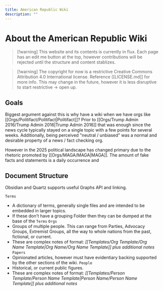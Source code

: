 ```yaml
---
title: American Republic Wiki
description: ""
---
```


# About the American Republic Wiki

>[!warning] This website and its contents is currently in flux. Each page has an edit me button at the top, however contributions will be rejected until the structure and content stablizes.

>[!warning] The copyright for now is a restrictive Creative Commons Attribution 4.0 International license. Reference [[LICENSE.md]] for more info. This may change in the future, however it is less disruptive to start restrictive -> open up.

## Goals
Biggest argument against this is why have a wiki when we have orgs like [[Orgs/Politifact/Politifact|Politifact]]? Prior to [[Orgs/Trump Admin 2016/Trump Admin 2016|Trump Admin 2016]] that was enough since the news cycle typically stayed on a single topic with a few points for several weeks. Additionally, being perceived "neutral / unbiased" was a normal and desirable property of a news / fact checking org.

However in the 2025 political landscape has changed primary due to the rhetoric promoted by [[Orgs/MAGA/MAGA|MAGA]]. The amount of fake facts and statements is a daily occurrence and 

## Document Structure
Obsidian and Quartz supports useful Graphs API and linking.

`Terms`
- A dictionary of terms, generally single files and are intended to be embedded in larger topics. 
- If these don't have a grouping Folder then they can be dumped at the base of the `Terms`
`Orgs`
- Groups of multiple people. This can range from Parties, Advocacy Groups, Extremist Groups, all the way to whole nations from the past, fictional, or current. 
- These are complex notes of format: *[[Templates/Org Template/Org Name Template|Org Name/Org Name Template]] plus additional notes*
`Papers`
- Opinionated articles, however must have evidentiary backing supported by the other sections of the wiki.
`People`
- Historical, or current public figures. 
- These are complex notes of format: *[[Templates/Person Template/Person Name Template|Person Name/Person Name Template]] plus additional notes*